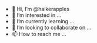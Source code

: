 - 👋 Hi, I’m @haikerapples
- 👀 I’m interested in ...
- 🌱 I’m currently learning ...
- 💞️ I’m looking to collaborate on ...
- 📫 How to reach me ...

<!---
haikerapples/haikerapples is a ✨ special ✨ repository because its `README.md` (this file) appears on your GitHub profile.
You can click the Preview link to take a look at your changes.
--->
